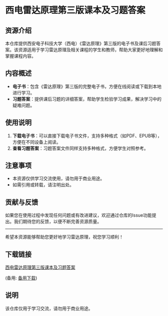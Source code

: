# 西电雷达原理第三版课本及习题答案

## 资源介绍

本仓库提供西安电子科技大学（西电）《雷达原理》第三版的电子书及课后习题答案。该资源适用于学习雷达原理及相关课程的学生和教师，帮助大家更好地理解和掌握课程内容。

## 内容概述

- **电子书**：包含《雷达原理》第三版的完整电子书，方便在线阅读或下载到本地进行学习。
- **习题答案**：提供课后习题的详细答案，帮助学生检验学习成果，解决学习中的疑难问题。

## 使用说明

1. **下载电子书**：可以直接下载电子书文件，支持多种格式（如PDF、EPUB等），方便在不同设备上阅读。
2. **查看习题答案**：习题答案文件同样支持多种格式，方便学生对照参考。

## 注意事项

- 本资源仅供学习交流使用，请勿用于商业用途。
- 如需引用或转载，请注明出处。

## 贡献与反馈

如果您在使用过程中发现任何问题或有改进建议，欢迎通过仓库的Issue功能提出。我们期待您的反馈，以便不断完善资源质量。

---

希望本资源能够帮助您更好地学习雷达原理，祝您学习顺利！

## 下载链接
[西电雷达原理第三版课本及习题答案](https://pan.quark.cn/s/0bd7e416c8b9) 

(备用: [备用下载](https://pan.baidu.com/s/1_7GeotXLUzpFipvmtMSsNg?pwd=1234))

## 说明

该仓库仅用于学习交流，请勿用于商业用途。
